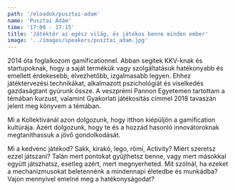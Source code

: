 ```yaml
---
path: '/eloadok/pusztai-adam'
name: 'Pusztai Ádám'
time: '17:00 - 17:15'
title: 'Játéktér az egész világ, és játékos benne minden ember'
image: '../images/speakers/pusztai_adam.jpg'
---
```


2014 óta foglalkozom gamificationnel. Abban segítek KKV-knak és startupoknak, hogy a saját termékük vagy szolgáltatásuk hatékonyabb és emellett érdekesebb, élvezhetőbb, izgalmasabb legyen. Ehhez játéktervezési technikákat, alkalmazott pszichológiát és viselkedés gazdaságtant gyúrunk össze. A veszprémi Pannon Egyetemen tartottam a témában kurzust, valamint Gyakorlati játékosítás címmel 2018 tavaszán jelent meg könyvem a témában.

Mi a Kollektívánál azon dolgozunk, hogy itthon kiépüljön a gamification kultúrája. Azért dolgozunk, hogy te és a hozzád hasonló innovátoroknak megtaníthassuk a jövő gondolkodását.

<!-- end -->

Mi a kedvenc játékod? Sakk, kirakó, lego, römi, Activity? Miért szeretsz ezzel játszani? Talán mert pontokat gyűjthetsz benne, vagy mert másokkal együtt játszhatsz, esetleg azért, mert megnyerheted. Mit szólnál, ha ezeket a mechanizmusokat beletennénk a mindennapi életedbe és munkádba? Vajon mennyivel emelné meg a hatékonyságodat?
